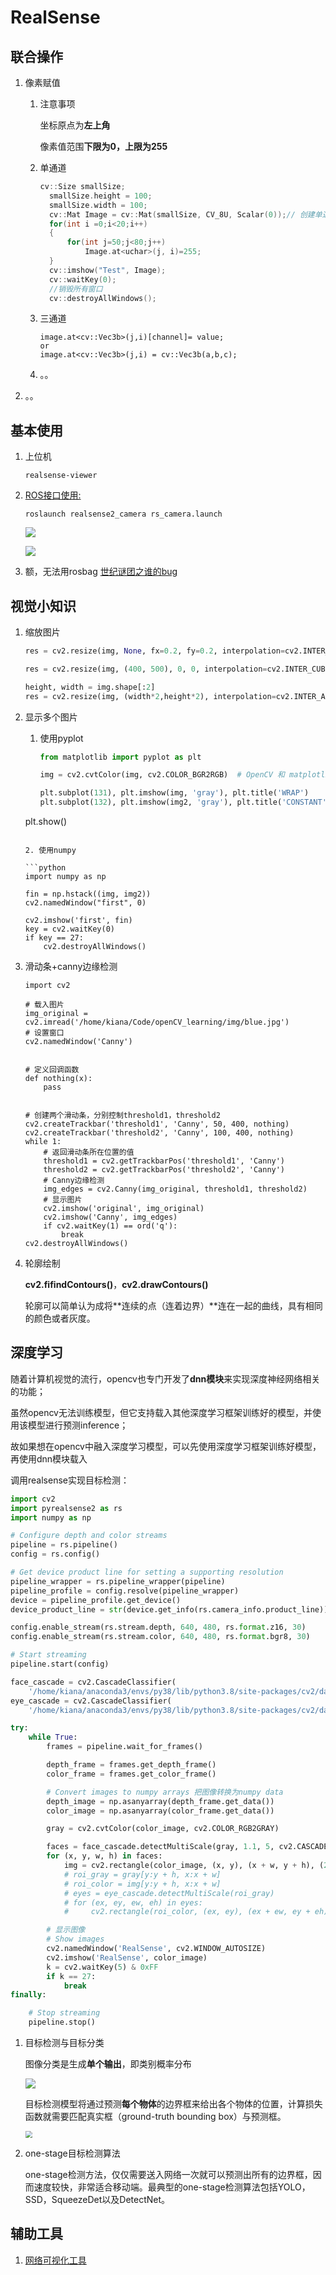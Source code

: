 # RealSense

## 联合操作

1. 像素赋值

   1. 注意事项

      坐标原点为**左上角**

      像素值范围**下限为0，上限为255**

   2. 单通道

      ```c++
      cv::Size smallSize;
      	smallSize.height = 100;
      	smallSize.width = 100;
      	cv::Mat Image = cv::Mat(smallSize, CV_8U, Scalar(0));// 创建单通道黑色图像。
      	for(int i =0;i<20;i++)
      	{
      		for(int j=50;j<80;j++)
      			Image.at<uchar>(j, i)=255;
      	}
      	cv::imshow("Test", Image);
      	cv::waitKey(0);
      	//销毁所有窗口
      	cv::destroyAllWindows();
      ```

   3. 三通道

      ```
      image.at<cv::Vec3b>(j,i)[channel]= value;
      or
      image.at<cv::Vec3b>(j,i) = cv::Vec3b(a,b,c);
      ```

      

   4. 。。

2. 。。

## 基本使用

1. 上位机

   ```
   realsense-viewer
   ```

2. [ROS接口使用:](http://zhaoxuhui.top/blog/2020/09/09/intel-realsense-d435i-installation-and-use.html)

   ```
   roslaunch realsense2_camera rs_camera.launch
   ```

   ![](https://pictures-kiana.oss-cn-beijing.aliyuncs.com/img/202201240923290.png)

   ![](https://pictures-kiana.oss-cn-beijing.aliyuncs.com/img/202201240925000.png)


3. 额，无法用rosbag
   [世纪谜团之谁的bug](https://github.com/IntelRealSense/realsense-ros/issues/797)

## 视觉小知识

1. 缩放图片

   ```python
   res = cv2.resize(img, None, fx=0.2, fy=0.2, interpolation=cv2.INTER_AREA)
   
   res = cv2.resize(img, (400, 500), 0, 0, interpolation=cv2.INTER_CUBIC)
   
   height, width = img.shape[:2]
   res = cv2.resize(img, (width*2,height*2), interpolation=cv2.INTER_AREA)
   ```

2. 显示多个图片

   1. 使用pyplot

      ```python
      from matplotlib import pyplot as plt
      
      img = cv2.cvtColor(img, cv2.COLOR_BGR2RGB)  # OpenCV 和 matplotlib 中的颜色通道顺序不一样
      
      plt.subplot(131), plt.imshow(img, 'gray'), plt.title('WRAP')
      plt.subplot(132), plt.imshow(img2, 'gray'), plt.title('CONSTANT')
   plt.show()
      ```

   2. 使用numpy
   
      ```python
      import numpy as np
      
      fin = np.hstack((img, img2))
      cv2.namedWindow("first", 0)
      
      cv2.imshow('first', fin)
      key = cv2.waitKey(0)
      if key == 27:
          cv2.destroyAllWindows()
      ```
   
3. 滑动条+canny边缘检测

   ```
   import cv2
   
   # 载入图片
   img_original = cv2.imread('/home/kiana/Code/openCV_learning/img/blue.jpg')
   # 设置窗口
   cv2.namedWindow('Canny')
   
   
   # 定义回调函数
   def nothing(x):
       pass
   
   
   # 创建两个滑动条，分别控制threshold1，threshold2
   cv2.createTrackbar('threshold1', 'Canny', 50, 400, nothing)
   cv2.createTrackbar('threshold2', 'Canny', 100, 400, nothing)
   while 1:
       # 返回滑动条所在位置的值
       threshold1 = cv2.getTrackbarPos('threshold1', 'Canny')
       threshold2 = cv2.getTrackbarPos('threshold2', 'Canny')
       # Canny边缘检测
       img_edges = cv2.Canny(img_original, threshold1, threshold2)
       # 显示图片
       cv2.imshow('original', img_original)
       cv2.imshow('Canny', img_edges)
       if cv2.waitKey(1) == ord('q'):
           break
   cv2.destroyAllWindows()
   
   ```

4. 轮廓绘制

   **cv2.fifindContours()**，**cv2.drawContours()**

   轮廓可以简单认为成将**连续的点（连着边界）**连在一起的曲线，具有相同的颜色或者灰度。

## 深度学习

随着计算机视觉的流行，opencv也专门开发了**dnn模块**来实现深度神经网络相关的功能；

虽然opencv无法训练模型，但它支持载入其他深度学习框架训练好的模型，并使用该模型进行预测inference；

故如果想在opencv中融入深度学习模型，可以先使用深度学习框架训练好模型，再使用dnn模块载入

调用realsense实现目标检测：

```python
import cv2
import pyrealsense2 as rs
import numpy as np

# Configure depth and color streams
pipeline = rs.pipeline()
config = rs.config()

# Get device product line for setting a supporting resolution
pipeline_wrapper = rs.pipeline_wrapper(pipeline)
pipeline_profile = config.resolve(pipeline_wrapper)
device = pipeline_profile.get_device()
device_product_line = str(device.get_info(rs.camera_info.product_line))

config.enable_stream(rs.stream.depth, 640, 480, rs.format.z16, 30)
config.enable_stream(rs.stream.color, 640, 480, rs.format.bgr8, 30)

# Start streaming
pipeline.start(config)

face_cascade = cv2.CascadeClassifier(
    '/home/kiana/anaconda3/envs/py38/lib/python3.8/site-packages/cv2/data/haarcascade_frontalface_default.xml')
eye_cascade = cv2.CascadeClassifier(
    '/home/kiana/anaconda3/envs/py38/lib/python3.8/site-packages/cv2/data/haarcascade_eye.xml')

try:
    while True:
        frames = pipeline.wait_for_frames()

        depth_frame = frames.get_depth_frame()
        color_frame = frames.get_color_frame()

        # Convert images to numpy arrays 把图像转换为numpy data
        depth_image = np.asanyarray(depth_frame.get_data())
        color_image = np.asanyarray(color_frame.get_data())

        gray = cv2.cvtColor(color_image, cv2.COLOR_RGB2GRAY)

        faces = face_cascade.detectMultiScale(gray, 1.1, 5, cv2.CASCADE_SCALE_IMAGE, (10, 10), (200, 200))
        for (x, y, w, h) in faces:
            img = cv2.rectangle(color_image, (x, y), (x + w, y + h), (255, 0, 0), 2)
            # roi_gray = gray[y:y + h, x:x + w]
            # roi_color = img[y:y + h, x:x + w]
            # eyes = eye_cascade.detectMultiScale(roi_gray)
            # for (ex, ey, ew, eh) in eyes:
            #     cv2.rectangle(roi_color, (ex, ey), (ex + ew, ey + eh), (0, 255, 0), 2)

        # 显示图像
        # Show images
        cv2.namedWindow('RealSense', cv2.WINDOW_AUTOSIZE)
        cv2.imshow('RealSense', color_image)
        k = cv2.waitKey(5) & 0xFF
        if k == 27:
            break
finally:

    # Stop streaming
    pipeline.stop()

```

1. 目标检测与目标分类

   图像分类是生成**单个输出**，即类别概率分布

   ![](https://pictures-kiana.oss-cn-beijing.aliyuncs.com/img/202201311657246.png)

   目标检测模型将通过预测**每个物体**的边界框来给出各个物体的位置，计算损失函数就需要匹配真实框（ground-truth bounding box）与预测框。

   <img src="https://pictures-kiana.oss-cn-beijing.aliyuncs.com/img/202201311657520.png" style="zoom:67%;" />

2. one-stage目标检测算法

   one-stage检测方法，仅仅需要送入网络一次就可以预测出所有的边界框，因而速度较快，非常适合移动端。最典型的one-stage检测算法包括YOLO，SSD，SqueezeDet以及DetectNet。
   
   
   
   

## 辅助工具

1. [网络可视化工具](https://blog.csdn.net/nan355655600/article/details/106245563)
